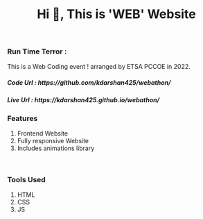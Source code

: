 <h1 align="center">Hi 👋, This is 'WEB<ATHON>' Website</h1><br>
<h3><b> Run Time Terror : </b></h3><p>This is a Web Coding event ! arranged by ETSA PCCOE in 2022.</p>
<h5><b>Code Url : </b>https://github.com/kdarshan425/webathon/</h5>
<h5><b>Live Url : </b>https://kdarshan425.github.io/webathon/</h5>
<h3>Features</h3>
<div>
<ol>
  <li>Frontend Website</li>  
  <li>Fully responsive Website</li>
  <li>Includes animations library</li>  
</ol>
</div>
<br>

<h3>Tools Used</h3>
<ol>
  <li>HTML</li>
  <li>CSS</li>
  <li>JS</li>  
</ol>
<h2></h2>


